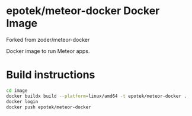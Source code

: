 epotek/meteor-docker Docker Image
===

Forked from zoder/meteor-docker 

Docker image to run Meteor apps.

# Build instructions
```bash
cd image
docker buildx build --platform=linux/amd64 -t epotek/meteor-docker .
docker login
docker push epotek/meteor-docker
```
